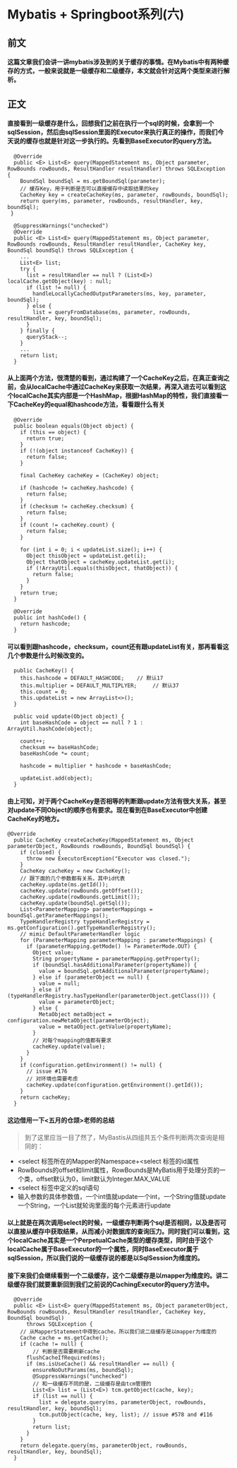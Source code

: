 # Mybatis + Springboot系列(六) 
## 前文
#### 这篇文章我们会讲一讲mybatis涉及到的关于缓存的事情。在Mybatis中有两种缓存的方式，一般来说就是一级缓存和二级缓存，本文就会针对这两个类型来进行解析。
## 正文
#### 直接看到一级缓存是什么，回想我们之前在执行一个sql的时候，会拿到一个sqlSession，然后由sqlSession里面的Executor来执行真正的操作，而我们今天说的缓存也就是针对这一步执行的。先看到BaseExecutor的query方法。
````
  @Override
  public <E> List<E> query(MappedStatement ms, Object parameter, RowBounds rowBounds, ResultHandler resultHandler) throws SQLException {
    BoundSql boundSql = ms.getBoundSql(parameter);
    // 缓存Key，用于判断是否可以直接缓存中读取结果的key
    CacheKey key = createCacheKey(ms, parameter, rowBounds, boundSql);
    return query(ms, parameter, rowBounds, resultHandler, key, boundSql);
 }
 
  @SuppressWarnings("unchecked")
  @Override
  public <E> List<E> query(MappedStatement ms, Object parameter, RowBounds rowBounds, ResultHandler resultHandler, CacheKey key, BoundSql boundSql) throws SQLException {
    ...
    List<E> list;
    try {
      list = resultHandler == null ? (List<E>) localCache.getObject(key) : null;
      if (list != null) {
        handleLocallyCachedOutputParameters(ms, key, parameter, boundSql);
      } else {
        list = queryFromDatabase(ms, parameter, rowBounds, resultHandler, key, boundSql);
      }
    } finally {
      queryStack--;
    }
    ...
    return list;
  }
````
#### 从上面两个方法，很清楚的看到，通过构建了一个CacheKey之后，在真正查询之前，会从localCache中通过CacheKey来获取一次结果，再深入进去可以看到这个localCache其实内部是一个HashMap，根据HashMap的特性，我们直接看一下CacheKey的equal和hashcode方法，看看跟什么有关
````
  @Override
  public boolean equals(Object object) {
    if (this == object) {
      return true;
    }
    if (!(object instanceof CacheKey)) {
      return false;
    }

    final CacheKey cacheKey = (CacheKey) object;

    if (hashcode != cacheKey.hashcode) {
      return false;
    }
    if (checksum != cacheKey.checksum) {
      return false;
    }
    if (count != cacheKey.count) {
      return false;
    }

    for (int i = 0; i < updateList.size(); i++) {
      Object thisObject = updateList.get(i);
      Object thatObject = cacheKey.updateList.get(i);
      if (!ArrayUtil.equals(thisObject, thatObject)) {
        return false;
      }
    }
    return true;
  }

  @Override
  public int hashCode() {
    return hashcode;
  }
````
#### 可以看到跟hashcode，checksum，count还有跟updateList有关，那再看看这几个参数是什么时候改变的。
````
  public CacheKey() {
    this.hashcode = DEFAULT_HASHCODE;    // 默认17
    this.multiplier = DEFAULT_MULTIPLYER;     // 默认37
    this.count = 0;
    this.updateList = new ArrayList<>();
  }

  public void update(Object object) {
    int baseHashCode = object == null ? 1 : ArrayUtil.hashCode(object);

    count++;
    checksum += baseHashCode;
    baseHashCode *= count;

    hashcode = multiplier * hashcode + baseHashCode;

    updateList.add(object);
  }
````
#### 由上可知，对于两个CacheKey是否相等的判断跟update方法有很大关系，甚至对update不同Object的顺序也有要求。现在看到在BaseExecutor中创建CacheKey的地方。
````
@Override
  public CacheKey createCacheKey(MappedStatement ms, Object parameterObject, RowBounds rowBounds, BoundSql boundSql) {
    if (closed) {
      throw new ExecutorException("Executor was closed.");
    }
    CacheKey cacheKey = new CacheKey();
    // 跟下面的几个参数都有关系，其中id代表
    cacheKey.update(ms.getId());
    cacheKey.update(rowBounds.getOffset());
    cacheKey.update(rowBounds.getLimit());
    cacheKey.update(boundSql.getSql());
    List<ParameterMapping> parameterMappings = boundSql.getParameterMappings();
    TypeHandlerRegistry typeHandlerRegistry = ms.getConfiguration().getTypeHandlerRegistry();
    // mimic DefaultParameterHandler logic
    for (ParameterMapping parameterMapping : parameterMappings) {
      if (parameterMapping.getMode() != ParameterMode.OUT) {
        Object value;
        String propertyName = parameterMapping.getProperty();
        if (boundSql.hasAdditionalParameter(propertyName)) {
          value = boundSql.getAdditionalParameter(propertyName);
        } else if (parameterObject == null) {
          value = null;
        } else if (typeHandlerRegistry.hasTypeHandler(parameterObject.getClass())) {
          value = parameterObject;
        } else {
          MetaObject metaObject = configuration.newMetaObject(parameterObject);
          value = metaObject.getValue(propertyName);
        }
        // 对每个mapping的值都有要求
        cacheKey.update(value);
      }
    }
    if (configuration.getEnvironment() != null) {
      // issue #176
      // 对环境也需要考虑
      cacheKey.update(configuration.getEnvironment().getId());
    }
    return cacheKey;
  }
````
#### 这边借用一下<五月的仓颉>老师的总结
> 到了这里应当一目了然了，MyBastis从四组共五个条件判断两次查询是相同的：

-  <select 标签所在的Mapper的Namespace+<select 标签的id属性
- RowBounds的offset和limit属性，RowBounds是MyBatis用于处理分页的一个类，offset默认为0，limit默认为Integer.MAX_VALUE
- <select 标签中定义的sql语句
- 输入参数的具体参数值，一个int值就update一个int，一个String值就update一个String，一个List就轮询里面的每个元素进行update


#### 以上就是在两次调用select的时候，一级缓存判断两个sql是否相同，以及是否可以直接从缓存中获取结果，从而减小对数据库的查询压力。同时我们可以看到，这个localCache其实是一个PerpetualCache类型的缓存类型，同时由于这个localCache属于BaseExecutor的一个属性，同时BaseExecutor属于sqlSession，所以我们说的一级缓存说的都是以SqlSession为维度的。
#### 接下来我们会继续看到一个二级缓存，这个二级缓存是以mapper为维度的。讲二级缓存我们就要重新回到我们之前说的CachingExecutor的query方法中。
````
  @Override
  public <E> List<E> query(MappedStatement ms, Object parameterObject, RowBounds rowBounds, ResultHandler resultHandler, CacheKey key, BoundSql boundSql)
      throws SQLException {
    // 从MapperStatement中得到cache，所以我们说二级缓存是以mapper为维度的
    Cache cache = ms.getCache();
    if (cache != null) {
    	// 判断是否需要刷新cache
      flushCacheIfRequired(ms);
      if (ms.isUseCache() && resultHandler == null) {
        ensureNoOutParams(ms, boundSql);
        @SuppressWarnings("unchecked")
        // 和一级缓存不同的是，二级缓存是由tcm管理的
        List<E> list = (List<E>) tcm.getObject(cache, key);
        if (list == null) {
          list = delegate.query(ms, parameterObject, rowBounds, resultHandler, key, boundSql);
          tcm.putObject(cache, key, list); // issue #578 and #116
        }
        return list;
      }
    }
    return delegate.query(ms, parameterObject, rowBounds, resultHandler, key, boundSql);
  }
````

